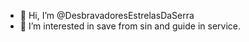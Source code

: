 - 👋 Hi, I’m @DesbravadoresEstrelasDaSerra
- 👀 I’m interested in save from sin and guide in service.

<!---
DesbravadoresEstrelasDaSerra/DesbravadoresEstrelasDaSerra is a ✨ special ✨ repository because its `README.md` (this file) appears on your GitHub profile.
You can click the Preview link to take a look at your changes.
--->
